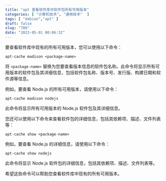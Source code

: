 ```yaml
---
title: "apt 查看软件库中软件包所有可用版本"
categories: [ "计算机技术", "通用技术"  ]
tags: [ "debian","apt" ]
draft: false
slug: "786"
date: "2023-05-01 00:06:32"
---
```


要查看软件库中现有的所有可用版本，您可以使用以下命令：

```
apt-cache madison <package-name>
```

将 `<package-name>` 替换为您要查看版本信息的软件包名称。此命令将显示所有可用版本的软件包及其详细信息，包括软件包名称、版本号、发行版、构建日期和软件源等信息。

例如，要查看 Node.js 的所有可用版本，请使用以下命令：

```
apt-cache madison nodejs
```

此命令将显示所有可用版本的 Node.js 软件包及其详细信息。

您还可以使用以下命令来查看软件包的详细信息，包括其依赖项、描述、文件列表等：

```
apt-cache show <package-name>
```

例如，要查看 Node.js 的详细信息，请使用以下命令：

```
apt-cache show nodejs
```

此命令将显示 Node.js 软件包的详细信息，包括其依赖项、描述、文件列表等。

希望这些命令可以帮助您查看软件库中现有的所有可用版本。

